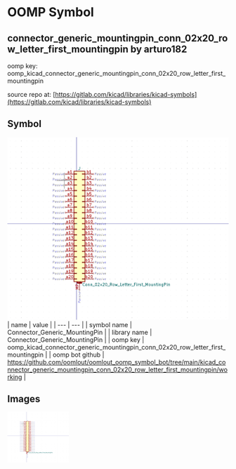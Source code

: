 # OOMP Symbol  
## connector_generic_mountingpin_conn_02x20_row_letter_first_mountingpin  by arturo182  
  
oomp key: oomp_kicad_connector_generic_mountingpin_conn_02x20_row_letter_first_mountingpin  
  
source repo at: [https://gitlab.com/kicad/libraries/kicad-symbols](https://gitlab.com/kicad/libraries/kicad-symbols)  
## Symbol  
  
[![working.png](working_600.png)](working.png)  
| name | value | 
| --- | --- | 
| symbol name | Connector_Generic_MountingPin | 
| library name | Connector_Generic_MountingPin | 
| oomp key | oomp_kicad_connector_generic_mountingpin_conn_02x20_row_letter_first_mountingpin | 
| oomp bot github | https://github.com/oomlout/oomlout_oomp_symbol_bot/tree/main/kicad_connector_generic_mountingpin_conn_02x20_row_letter_first_mountingpin/working | 
## Images  
  
[![working.png](working_140.png)](working.png)  
